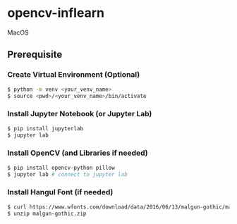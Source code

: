 # opencv-inflearn
MacOS 

## Prerequisite

### Create Virtual Environment (Optional)

```bash
$ python -m venv <your_venv_name>
$ source <pwd>/<your_venv_name>/bin/activate
```

### Install Jupyter Notebook (or Jupyter Lab)

```bash
$ pip install jupyterlab
$ jupyter lab
```

### Install OpenCV (and Libraries if needed)

```bash
$ pip install opencv-python pillow
$ jupyter lab # connect to jupyter lab
```

### Install Hangul Font (if needed)

```zsh
$ curl https://www.wfonts.com/download/data/2016/06/13/malgun-gothic/malgun-gothic.zip --output malgun-gothic.zip
$ unzip malgun-gothic.zip
```
